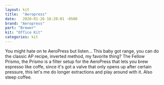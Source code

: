 ```yaml
---
layout: kit
title:  "Aeropress"
date:   2020-01-26 16:20:01 -0500
brand: "Aeropress"
part: "Brewer"
kit: "Office Kit"
categories: kit
---
```


You might hate on te AeroPress but listen... This baby got range, you can do the classic AP recipe, inverted method, my favorite thing? The Fellow Prismo, the Prismo is a filter setup for the AeroPress that lets you brew espresso like coffe, since it's got a valve that only opens up after certain pressure, this let's me do longer extractions and play around with it. Also steep coffee.